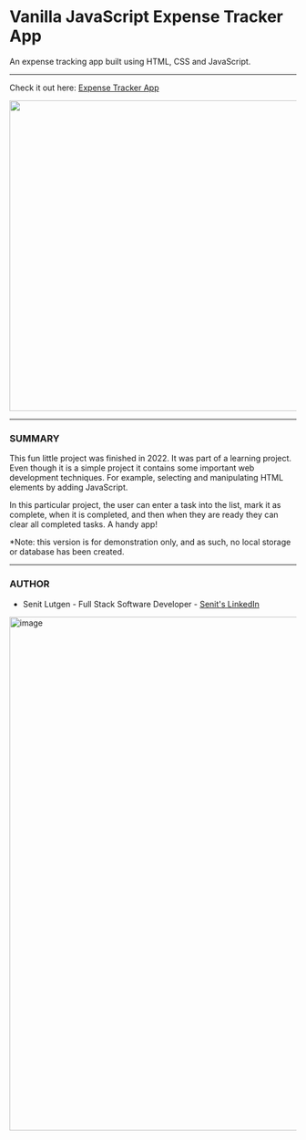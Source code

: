 <h1>Vanilla JavaScript Expense Tracker App</h1>
<p>An expense tracking app built using HTML, CSS and JavaScript.<p> 
<hr>

<p>Check it out here: <a href='https://wallst-code.github.io/expense-tracker-app'/>Expense Tracker App</a><p>
<img width="545" alt="" src="">
 <hr>

<h3>SUMMARY</h3> 
<p>This fun little project was finished in 2022. It was part of a learning project. Even though it is a simple project it contains some important web development techniques. For example, selecting and manipulating HTML elements by adding JavaScript.</p>

<p>In this particular project, the user can enter a task into the list, mark it as complete, when it is completed, and then when they are ready they can clear all completed tasks. A handy app!</p>

<p>*Note: this version is for demonstration only, and as such, no local storage or database has been created.<p> 
<hr>

<h3>AUTHOR</h3>
<ul>
  <li>Senit Lutgen - Full Stack Software Developer - <a href="https://www.linkedin.com/in/senit-lutgen-j-d-mba-442304227/">Senit's LinkedIn</a></li>
  
</ul>
<img width="901" alt="image" src="https://user-images.githubusercontent.com/69335472/153314205-4db7593d-2896-4c0e-95bc-1ec41a8f6acd.png">

